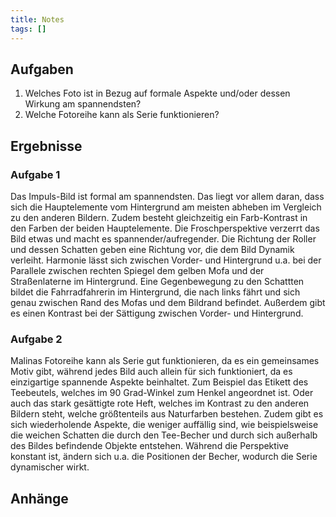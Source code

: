 ```yaml
---
title: Notes
tags: []
---
```


## Aufgaben

1. Welches Foto ist in Bezug auf formale Aspekte und/oder dessen Wirkung am spannendsten?
2. Welche Fotoreihe kann als Serie  funktionieren?

## Ergebnisse

### Aufgabe 1

Das Impuls-Bild ist formal am spannendsten. Das liegt vor allem daran, dass sich die Hauptelemente vom Hintergrund am meisten abheben im Vergleich zu den anderen Bildern. Zudem besteht gleichzeitig ein Farb-Kontrast in den Farben der beiden Hauptelemente. Die Froschperspektive verzerrt das Bild etwas und macht es spannender/aufregender. Die Richtung der Roller und dessen Schatten geben eine Richtung vor, die dem Bild Dynamik verleiht. Harmonie lässt sich zwischen Vorder- und Hintergrund u.a. bei der Parallele zwischen rechten Spiegel dem gelben Mofa und der Straßenlaterne im Hintergrund. Eine Gegenbewegung zu den Schattten bildet die Fahrradfahrerin im Hintergrund, die nach links fährt und sich genau zwischen Rand des Mofas und dem Bildrand befindet. Außerdem gibt es einen Kontrast bei der Sättigung zwischen Vorder- und Hintergrund.

### Aufgabe 2

Malinas Fotoreihe kann als Serie gut funktionieren, da es ein gemeinsames Motiv gibt, während jedes Bild auch allein für sich funktioniert, da es einzigartige spannende Aspekte beinhaltet. Zum Beispiel das Etikett des Teebeutels, welches im 90 Grad-Winkel zum Henkel angeordnet ist. Oder auch das stark gesättigte rote Heft, welches im Kontrast zu den anderen Bildern steht, welche größtenteils aus Naturfarben bestehen. Zudem gibt es sich wiederholende Aspekte, die weniger auffällig sind, wie beispielsweise die weichen Schatten die durch den Tee-Becher und durch sich außerhalb des Bildes befindende Objekte entstehen. Während die Perspektive konstant ist, ändern sich u.a. die Positionen der Becher, wodurch die Serie dynamischer wirkt.

## Anhänge